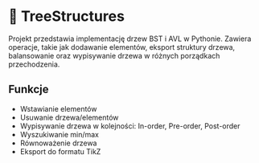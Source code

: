 # 🌳 TreeStructures

Projekt przedstawia implementację drzew BST i AVL w Pythonie. 
Zawiera operacje, takie jak dodawanie elementów, eksport struktury drzewa, balansowanie oraz wypisywanie drzewa w różnych porządkach przechodzenia.


## Funkcje
- Wstawianie elementów
- Usuwanie drzewa/elementów
- Wypisywanie drzewa w kolejności: In-order, Pre-order, Post-order
- Wyszukiwanie min/max
- Równoważenie drzewa
- Eksport do formatu TikZ

